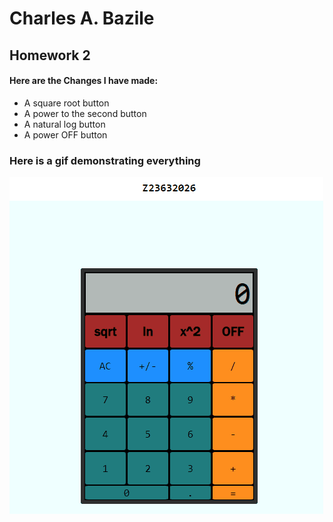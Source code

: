 

# Charles A. Bazile

## Homework 2

#### Here are the Changes I have made:

* A square root button
* A power to the second button
* A natural log button
* A power OFF button

### Here is a gif demonstrating everything
![](https://github.com/cop4808-spring-2023-fullstack-web/cop4808-git-and-github-fundamentals-cbazile2021/blob/main/CharlesBazile_CalcyaLater.gif)
